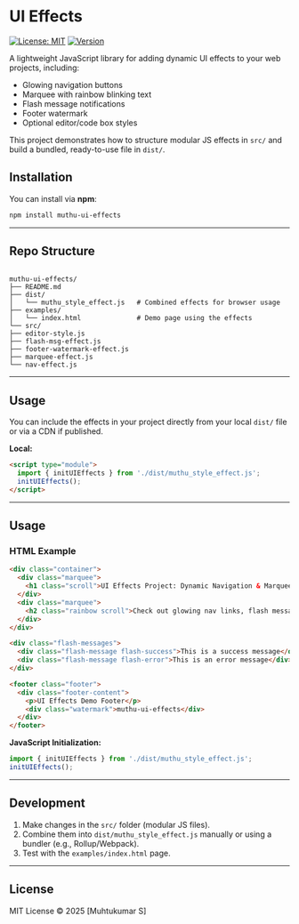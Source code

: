 # UI Effects

[![License: MIT](https://img.shields.io/badge/License-MIT-green.svg)](LICENSE)
[![Version](https://img.shields.io/badge/version-1.0.0-blue)](#)


A lightweight JavaScript library for adding dynamic UI effects to your web projects, including:

- Glowing navigation buttons
- Marquee with rainbow blinking text
- Flash message notifications
- Footer watermark
- Optional editor/code box styles

This project demonstrates how to structure modular JS effects in `src/` and build a bundled, ready-to-use file in `dist/`.

## Installation

You can install via **npm**:

```bash
npm install muthu-ui-effects
```

---

## Repo Structure

```

muthu-ui-effects/
├── README.md
├── dist/
│   └── muthu_style_effect.js   # Combined effects for browser usage
├── examples/
│   └── index.html              # Demo page using the effects
└── src/
├── editor-style.js
├── flash-msg-effect.js
├── footer-watermark-effect.js
├── marquee-effect.js
└── nav-effect.js

````

---

## Usage

You can include the effects in your project directly from your local `dist/` file or via a CDN if published.

**Local:**

```html
<script type="module">
  import { initUIEffects } from './dist/muthu_style_effect.js';
  initUIEffects();
</script>
````

---

## Usage

### HTML Example

```html
<div class="container">
  <div class="marquee">
    <h1 class="scroll">UI Effects Project: Dynamic Navigation & Marquee Demo</h1>
  </div>
  <div class="marquee">
    <h2 class="rainbow scroll">Check out glowing nav links, flash messages, and footer watermark!</h2>
  </div>
</div>

<div class="flash-messages">
  <div class="flash-message flash-success">This is a success message</div>
  <div class="flash-message flash-error">This is an error message</div>
</div>

<footer class="footer">
  <div class="footer-content">
    <p>UI Effects Demo Footer</p>
    <div class="watermark">muthu-ui-effects</div>
  </div>
</footer>
```

**JavaScript Initialization:**

```js
import { initUIEffects } from './dist/muthu_style_effect.js';
initUIEffects();
```

---

## Development

1. Make changes in the `src/` folder (modular JS files).
2. Combine them into `dist/muthu_style_effect.js` manually or using a bundler (e.g., Rollup/Webpack).
3. Test with the `examples/index.html` page.

---

## License

MIT License © 2025 [Muhtukumar S]

